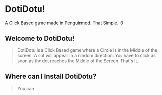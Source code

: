# DotiDotu!

A Click Based game made in [Penguinmod](https://penguinmod.com/). That Simple. :3

## Welcome to DotiDotu!
> DotiDotu is a Click Based game where a Circle is in the Middle of the screen. A dot will appear in a random direction. 
> You have to click as soon as the dot reaches the Middle of the Screen.
> That's it.

## Where can I Install DotiDotu?
> You can 
>

